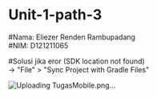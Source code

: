 # Unit-1-path-3

#Nama: Eliezer Renden Rambupadang  
#NIM: D121211065  

#Solusi jika eror (SDK location not found)  
 -> "File" > "Sync Project with Gradle Files"  
 
![Uploading TugasMobile.png…]()
